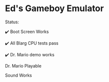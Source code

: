 # Ed's Gameboy Emulator

Status:

✔️ Boot Screen Works

✔️ All Blarg CPU tests pass

✔️ Dr. Mario demo works

Dr. Mario Playable

Sound Works
